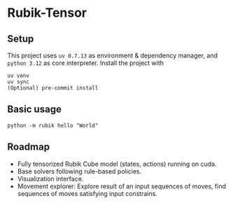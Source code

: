 # Rubik-Tensor


## Setup

This project uses `uv 0.7.13` as environment & dependency manager, and `python 3.12` as core interpreter. Install the project with

```shell
uv venv
uv sync
(Optional) pre-commit install
```

## Basic usage

```shell
python -m rubik hello "World"
```

## Roadmap

- Fully tensorized Rubik Cube model (states, actions) running on cuda.
- Base solvers following rule-based policies.
- Visualization interface.
- Movement explorer: Explore result of an input sequences of moves, find sequences of moves satisfying input constrains.
